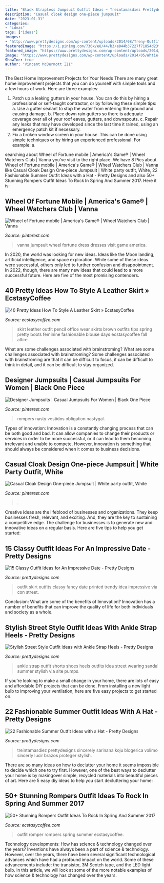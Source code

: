 ```yaml
---
title: "Black Strapless Jumpsuit Outfit Ideas ~ Treintamasdiez Prettydesigns Sincerely Sarinana Koju Blogerica Volimo Sincerly Lucir Brazos Proteger Stylish"
description: "Casual cloak design one-piece jumpsuit"
date: "2023-01-31"
categories:
- "ideas"
tags: ["ideas"]
images:
- "http://www.prettydesigns.com/wp-content/uploads/2014/08/Treny-Outfit-Idea-with-Printed-Skirt.jpg"
featuredImage: "https://i.pinimg.com/736x/e8/44/b3/e844b37227f71854d23f8f402c36058c.jpg"
featured_image: "https://www.prettydesigns.com/wp-content/uploads/2014/06/Black-Outfit-Idea-with-Shorts-and-Ankle-Strap-Shoes.jpg"
image: "https://www.prettydesigns.com/wp-content/uploads/2014/05/Whtie-Dress-Outfit-Idea-with-Hat.jpg"
ShowToc: true
author: "Vincent McDermott III"
---
```



The Best Home Improvement Projects for Your Needs
There are many great home improvement projects that you can do yourself with simple tools and a few hours of work. Here are three examples: 
1. Patch up a leaking gutters in your house. You can do this by hiring a professional or self-taught contractor, or by following these simple tips: 
a. Use a gutter sealant to stop the water from entering the ground and causing damage. 
b. Place down rain gutters so there is adequate coverage over all of your roof eaves, gutters, and downspouts. 
c. Repair any leaks that may have developed since the last time it rained, using an emergency patch kit if necessary.
2. Fix a broken window screen in your house. This can be done using simple techniques or by hiring an experienced professional. For example: 
a.

	

		
searching about Wheel of Fortune mobile | America&#039;s Game® | Wheel Watchers Club | Vanna you've visit to the right place. We have 8 Pics about Wheel of Fortune mobile | America&#039;s Game® | Wheel Watchers Club | Vanna like Casual Cloak Design One-piece Jumpsuit | White party outfit, White, 22 Fashionable Summer Outfit Ideas with a Hat - Pretty Designs and also 50+ Stunning Rompers Outfit Ideas To Rock In Spring And Summer 2017. Here it is:
		
    
## Wheel Of Fortune Mobile | America&#039;s Game® | Wheel Watchers Club | Vanna

<img loading=lazy src="https://i.pinimg.com/736x/ab/56/98/ab5698ae689ad4562bb367f7e8b92be2.jpg" onerror="this.onerror=null;this.src='https://tse4.mm.bing.net/th?id=OIP.k5iPGWBdrMpMth90ChwZpAHaEI&amp;pid=15.1';" alt="Wheel of Fortune mobile | America&#039;s Game® | Wheel Watchers Club | Vanna">

_Source: pinterest.com_

>vanna jumpsuit wheel fortune dress dresses visit game america. 

	

In 2020, the world was looking for new ideas. Ideas like the Moon landing, artificial intelligence, and space exploration. While some of these ideas were successful, others only led to further confusion and disappointment. In 2022, though, there are many new ideas that could lead to a more successful future. Here are five of the most promising contenders.

    
## 40 Pretty Ideas How To Style A Leather Skirt » EcstasyCoffee

<img loading=lazy src="https://i2.wp.com/www.ecstasycoffee.com/wp-content/uploads/2016/11/leather-skirt34.jpg?resize=620%2C907" onerror="this.onerror=null;this.src='https://tse4.mm.bing.net/th?id=OIP.rXOaxqk_qRHUvU22Oxl0yQHaK1&amp;pid=15.1';" alt="40 Pretty Ideas How To Style A Leather Skirt » EcstasyCoffee">

_Source: ecstasycoffee.com_

>skirt leather outfit pencil office wear skirts brown outfits tips spring pretty boots feminine fashionable blouse days ecstasycoffee fall attire. 

	

What are some challenges associated with brainstroming?
What are some challenges associated with brainstroming?
Some challenges associated with brainstroming are that it can be difficult to focus, it can be difficult to think in detail, and it can be difficult to stay organized.

    
## Designer Jumpsuits | Casual Jumpsuits For Women | Black One Piece

<img loading=lazy src="https://i.pinimg.com/736x/e8/44/b3/e844b37227f71854d23f8f402c36058c.jpg" onerror="this.onerror=null;this.src='https://tse4.mm.bing.net/th?id=OIP.CiW1qn1aTtXQrJwZjm-M6wHaLI&amp;pid=15.1';" alt="Designer Jumpsuits | Casual Jumpsuits For Women | Black One Piece">

_Source: pinterest.com_

>rompers nasty vestidos obligation nastygal. 

	

Types of innovation:
Innovation is a constantly changing process that can be both good and bad. It can allow companies to change their products or services in order to be more successful, or it can lead to them becoming irrelevant and unable to compete. However, innovation is something that should always be considered when it comes to business decisions.

    
## Casual Cloak Design One-piece Jumpsuit | White Party Outfit, White

<img loading=lazy src="https://i.pinimg.com/736x/0d/99/dd/0d99dd40cd053c30e3f7d524a3e0a599.jpg" onerror="this.onerror=null;this.src='https://tse1.mm.bing.net/th?id=OIP.UKp8xMCk7h83y5YSM05sXwHaLH&amp;pid=15.1';" alt="Casual Cloak Design One-piece Jumpsuit | White party outfit, White">

_Source: pinterest.com_

>. 

	

Creative ideas are the lifeblood of businesses and organizations. They keep businesses fresh, relevant, and exciting. And, they are the key to sustaining a competitive edge. The challenge for businesses is to generate new and innovative ideas on a regular basis. Here are five tips to help you get started:

    
## 15 Classy Outfit Ideas For An Impressive Date - Pretty Designs

<img loading=lazy src="http://www.prettydesigns.com/wp-content/uploads/2014/08/Treny-Outfit-Idea-with-Printed-Skirt.jpg" onerror="this.onerror=null;this.src='https://tse2.mm.bing.net/th?id=OIP.kF4jD1N9H-06qi1nNYzDxgHaLH&amp;pid=15.1';" alt="15 Classy Outfit Ideas for An Impressive Date - Pretty Designs">

_Source: prettydesigns.com_

>outfit skirt outfits classy fancy date printed trendy idea impressive via con street. 

	

Conclusion: What are some of the benefits of Innovation?
Innovation has a number of benefits that can improve the quality of life for both individuals and society as a whole.

    
## Stylish Street Style Outfit Ideas With Ankle Strap Heels - Pretty Designs

<img loading=lazy src="https://www.prettydesigns.com/wp-content/uploads/2014/06/Black-Outfit-Idea-with-Shorts-and-Ankle-Strap-Shoes.jpg" onerror="this.onerror=null;this.src='https://tse4.mm.bing.net/th?id=OIP.p3mvYuc0tUC1ZQXSJHOBygHaK2&amp;pid=15.1';" alt="Stylish Street Style Outfit Ideas with Ankle Strap Heels - Pretty Designs">

_Source: prettydesigns.com_

>ankle strap outfit shorts shoes heels outfits idea street wearing sandal summer stylish via site pumps. 

	

If you're looking to make a small change in your home, there are lots of easy and affordable DIY projects that can be done. From installing a new light bulb to improving your ventilation, here are five easy projects to get started on.

    
## 22 Fashionable Summer Outfit Ideas With A Hat - Pretty Designs

<img loading=lazy src="https://www.prettydesigns.com/wp-content/uploads/2014/05/Whtie-Dress-Outfit-Idea-with-Hat.jpg" onerror="this.onerror=null;this.src='https://tse1.mm.bing.net/th?id=OIP.8upQFhFT1gO3BzKvYdCDsAHaKj&amp;pid=15.1';" alt="22 Fashionable Summer Outfit Ideas with a Hat - Pretty Designs">

_Source: prettydesigns.com_

>treintamasdiez prettydesigns sincerely sarinana koju blogerica volimo sincerly lucir brazos proteger stylish. 

	

There are so many ideas on how to declutter your home it seems impossible to decide which one to try first. However, one of the best ways to declutter your home is by makingover simple, recycled materials into beautiful pieces of art. Here are 5 easy diy ideas to help you start decluttering your home: 

    
## 50+ Stunning Rompers Outfit Ideas To Rock In Spring And Summer 2017

<img loading=lazy src="https://i1.wp.com/www.ecstasycoffee.com/wp-content/uploads/2016/12/ROMPER-OUTFIT-IDEAS43.jpg?resize=650%2C1111" onerror="this.onerror=null;this.src='https://tse4.mm.bing.net/th?id=OIP.dcyUy9A3MI-I-Oau9eTbUwHaMq&amp;pid=15.1';" alt="50+ Stunning Rompers Outfit Ideas To Rock In Spring And Summer 2017">

_Source: ecstasycoffee.com_

>outfit romper rompers spring summer ecstasycoffee. 

	

Technology developments: How has science & technology changed over the years?
Inventions have always been a part of science & technology. However, over the years, there have been several significant technological advances which have had a profound impact on the world. Some of these advancements include: the transistor, 3M Scotch tape, and the LED light bulb. In this article, we will look at some of the more notable examples of how science & technology has changed over the years.

